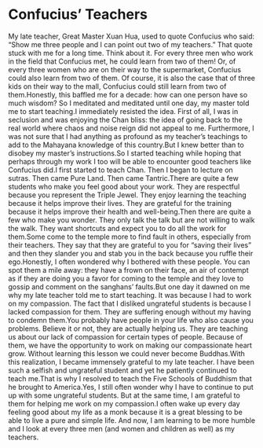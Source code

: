 # Confucius’ Teachers

​My late teacher, Great Master Xuan Hua, used to quote Confucius who said: “Show me three people and I can point out two of my teachers.” ​That quote stuck with me for a long time.   					 							 		 	       Think about it. For every three men who work in the field that Confucius met, he could learn from two of them! Or, of every three women who are on their way to the supermarket, Confucius could also learn from two of them. Of course, it is also the case that of three kids on their way to the mall, Confucius could still learn from two of them.Honestly, this baffled me for a decade: how can one person have so much wisdom? So I meditated and meditated until one day, my master told me to start teaching.I immediately resisted the idea. First of all, I was in seclusion and was enjoying the Chan bliss: the idea of going back to the real world where chaos and noise reign did not appeal to me. Furthermore, I was not sure that I had anything as profound as my teacher’s teachings to add to the Mahayana knowledge of this country.But I knew better than to disobey my master’s instructions.So I started teaching while hoping that perhaps through my work I too will be able to encounter good teachers like Confucius did.I first started to teach Chan. Then I began to lecture on sutras. Then came Pure Land. Then came Tantric.There are quite a few students who make you feel good about your work. They are respectful because you represent the Triple Jewel. They enjoy learning the teaching because it helps improve their lives. They are grateful for the training because it helps improve their health and well-being.Then there are quite a few who make you wonder. They only talk the talk but are not willing to walk the walk. They want shortcuts and expect you to do all the work for them.Some come to the temple more to find fault in others, especially from their teachers. They say that they are grateful to you for “saving their lives” and then they slander you and stab you in the back because you ruffle their ego.Honestly, I often wondered why I bothered with these people. You can spot them a mile away: they have a frown on their face, an air of contempt as if they are doing you a favor for coming to the temple and they love to gossip and comment on the sanghans’ faults.But one day it dawned on me why my late teacher told me to start teaching. It was because I had to work on my compassion. The fact that I disliked ungrateful students is because I lacked compassion for them. They are suffering enough without my having to condemn them.You probably have people in your life who also cause you problems. Believe it or not, they are actually helping us. They are teaching us about our lack of compassion for certain types of people. Because of them, we have the opportunity to work on making our compassionate heart grow. Without learning this lesson we could never become Buddhas.With this realization, I became immensely grateful to my late teacher. I have been such a selfish and ungrateful student and yet he patiently continued to teach me.That is why I resolved to teach the Five Schools of Buddhism that he brought to America.Yes, I still often wonder why I have to continue to put up with some ungrateful students. But at the same time, I am grateful to them for helping me work on my compassion.​I often wake up every day feeling good about my life as a monk because it is a great blessing to be able to live a pure and simple life. And now, I am learning to be more humble and I look at every three men (and women and children as well) as my teachers.